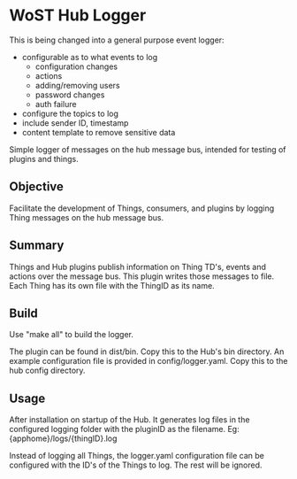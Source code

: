 # WoST Hub Logger

This is being changed into a general purpose event logger:
* configurable as to what events to log
  * configuration changes
  * actions
  * adding/removing users
  * password changes
  * auth failure
* configure the topics to log
* include sender ID, timestamp
* content template to remove sensitive data


Simple logger of messages on the hub message bus, intended for testing of plugins and things.


## Objective

Facilitate the development of Things, consumers, and plugins by logging Thing messages on the hub message bus.

## Summary

Things and Hub plugins publish information on Thing TD's, events and actions over the message bus. This plugin writes those messages to file. Each Thing has its own file with the ThingID as its name.

## Build

Use "make all" to build the logger.

The plugin can be found in dist/bin. Copy this to the Hub's bin directory.
An example configuration file is provided in config/logger.yaml. Copy this to the hub config directory.

## Usage

After installation on startup of the Hub. It generates log files in the configured logging folder with the pluginID as the filename. Eg:  {apphome}/logs/{thingID}.log

Instead of logging all Things, the logger.yaml configuration file can be configured with the ID's of the Things to log. The rest will be ignored.
